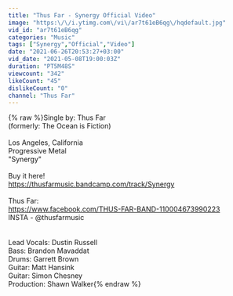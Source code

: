 ```yaml
---
title: "Thus Far - Synergy Official Video"
image: "https:\/\/i.ytimg.com\/vi\/ar7t61eB6qg\/hqdefault.jpg"
vid_id: "ar7t61eB6qg"
categories: "Music"
tags: ["Synergy","Official","Video"]
date: "2021-06-26T20:53:27+03:00"
vid_date: "2021-05-08T19:00:03Z"
duration: "PT5M48S"
viewcount: "342"
likeCount: "45"
dislikeCount: "0"
channel: "Thus Far"
---
```

{% raw %}Single by: Thus Far<br />(formerly: The Ocean is Fiction)<br /><br />Los Angeles, California <br />Progressive Metal<br />&quot;Synergy&quot;<br /><br />Buy it here!<br /><a rel="nofollow" target="blank" href="https://thusfarmusic.bandcamp.com/track/Synergy">https://thusfarmusic.bandcamp.com/track/Synergy</a><br /><br />Thus Far:<br /><a rel="nofollow" target="blank" href="https://www.facebook.com/THUS-FAR-BAND-110004673990223">https://www.facebook.com/THUS-FAR-BAND-110004673990223</a><br />INSTA - @thusfarmusic <br /><br /><br />Lead Vocals: Dustin Russell<br />Bass: Brandon Mavaddat<br />Drums: Garrett Brown<br />Guitar: Matt Hansink<br />Guitar: Simon Chesney<br />Production: Shawn Walker{% endraw %}
